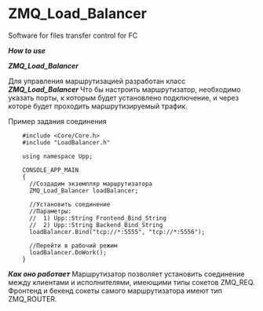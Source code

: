 # ZMQ_Load_Balancer
Software for files transfer control for FC

***How to use***

***ZMQ_Load_Balancer***

Для управления маршрутизацией разработан класс ***ZMQ_Load_Balancer*** 
Что бы настроить маршрутизатор, необходимо указать порты, к которым будет установлено подключение, и через которе будет проходить маршрутизируемый трафик.

Пример задания соединения

        #include <Core/Core.h>
        #include "LoadBalancer.h"
        
        using namespace Upp;
    
        CONSOLE_APP_MAIN
        {
          //Создадим экземпляр маршрутизатора
          ZMQ_Load_Balancer loadBalancer;
          
          //Установить соединение
          //Параметры:
          //  1) Upp::String Frontend_Bind_String
          //  2) Upp::String Backend_Bind_String
          loadBalancer.Bind("tcp://*:5555", "tcp://*:5556");
          
          //Перейти в рабочий режим
          loadBalancer.DoWork();
        }




***Как оно работает***
Маршрутизатор позволяет установить соединение между клиентами и исполнителями, имеющими типы сокетов ZMQ_REQ.
Фронтенд и бекенд сокеты самого маршрутизатора имеют тип ZMQ_ROUTER.
